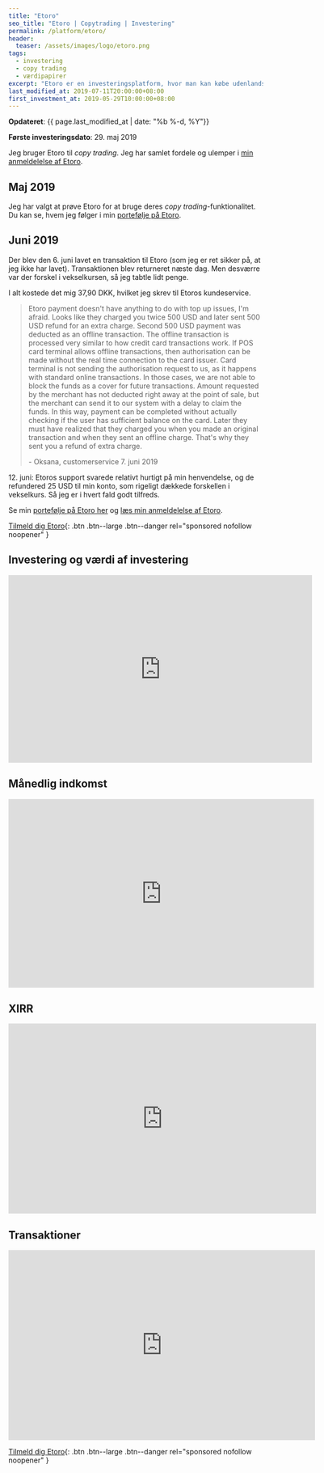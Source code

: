 ```yaml
---
title: "Etoro"
seo_title: "Etoro | Copytrading | Investering"
permalink: /platform/etoro/
header:
  teaser: /assets/images/logo/etoro.png
tags:
  - investering
  - copy trading
  - værdipapirer
excerpt: "Etoro er en investeringsplatform, hvor man kan købe udenlandske aktier gratis og lave copy trading."
last_modified_at: 2019-07-11T20:00:00+08:00
first_investment_at: 2019-05-29T10:00:00+08:00
---
```


**Opdateret**: {{ page.last_modified_at | date: "%b %-d, %Y"}}

**Første investeringsdato**: 29. maj 2019  

Jeg bruger Etoro til _copy trading_. Jeg har samlet fordele og ulemper i [min anmeldelelse af Etoro](/etoro-anmeldelse/).

## Maj 2019

Jeg har valgt at prøve Etoro for at bruge deres _copy trading_-funktionalitet. Du kan se, hvem jeg følger i min [portefølje på Etoro](https://www.etoro.com/people/lsolesen).

## Juni 2019

Der blev den 6. juni lavet en transaktion til Etoro (som jeg er ret sikker på, at jeg ikke har lavet). Transaktionen blev returneret næste dag. Men desværre var der forskel i vekselkursen, så jeg tabtle lidt penge.

I alt kostede det mig 37,90 DKK, hvilket jeg skrev til Etoros kundeservice.

> Etoro payment doesn't have anything to do with top up issues, I'm afraid. Looks like they charged you twice 500 USD and later sent 500 USD refund for an extra charge. Second 500 USD payment was deducted as an offline transaction. The offline transaction is processed very similar to how credit card transactions work. If POS card terminal allows offline transactions, then authorisation can be made without the real time connection to the card issuer. Card terminal is not sending the authorisation request to us, as it happens with standard online transactions. In those cases, we are not able to block the funds as a cover for future transactions. Amount requested by the merchant has not deducted right away at the point of sale, but the merchant can send it to our system with a delay to claim the funds. In this way, payment can be completed without actually checking if the user has sufficient balance on the card. Later they must have realized that they charged you when you made an original transaction and when they sent an offline charge. That's why they sent you a refund of extra charge.
>
> \- Oksana, customerservice 7. juni 2019

12\. juni: Etoros support svarede relativt hurtigt på min henvendelse, og de refundered 25 USD til min konto, som rigeligt dækkede forskellen i vekselkurs. Så jeg er i hvert fald godt tilfreds.

Se min [portefølje på Etoro her](https://www.etoro.com/people/lsolesen) og [læs min anmeldelelse af Etoro](/etoro-anmeldelse/).

[Tilmeld dig Etoro](/go/etoro/){: .btn .btn--large .btn--danger rel="sponsored nofollow noopener" }

## Investering og værdi af investering

<iframe width="601" height="371" seamless frameborder="0" scrolling="no" src="https://docs.google.com/spreadsheets/d/e/2PACX-1vQKZZbdj1cM5A4yCXjtjhxowXHoMhioXI-OR-mEPmmGgqQhcSr250VUM8SGVvRkWZziWUYleizmqAC2/pubchart?oid=1350118565&amp;format=image"></iframe>

## Månedlig indkomst

<iframe width="605" height="373" seamless frameborder="0" scrolling="no" src="https://docs.google.com/spreadsheets/d/e/2PACX-1vQKZZbdj1cM5A4yCXjtjhxowXHoMhioXI-OR-mEPmmGgqQhcSr250VUM8SGVvRkWZziWUYleizmqAC2/pubchart?oid=723220936&amp;format=image"></iframe>

## XIRR

<iframe width="609" height="376" seamless frameborder="0" scrolling="no" src="https://docs.google.com/spreadsheets/d/e/2PACX-1vQKZZbdj1cM5A4yCXjtjhxowXHoMhioXI-OR-mEPmmGgqQhcSr250VUM8SGVvRkWZziWUYleizmqAC2/pubchart?oid=1359342364&amp;format=image"></iframe>

## Transaktioner

<iframe width="607" height="376" seamless frameborder="0" scrolling="no" src="https://docs.google.com/spreadsheets/d/e/2PACX-1vQKZZbdj1cM5A4yCXjtjhxowXHoMhioXI-OR-mEPmmGgqQhcSr250VUM8SGVvRkWZziWUYleizmqAC2/pubchart?oid=1677834447&amp;format=image"></iframe>

[Tilmeld dig Etoro](/go/etoro/){: .btn .btn--large .btn--danger rel="sponsored nofollow noopener" }

